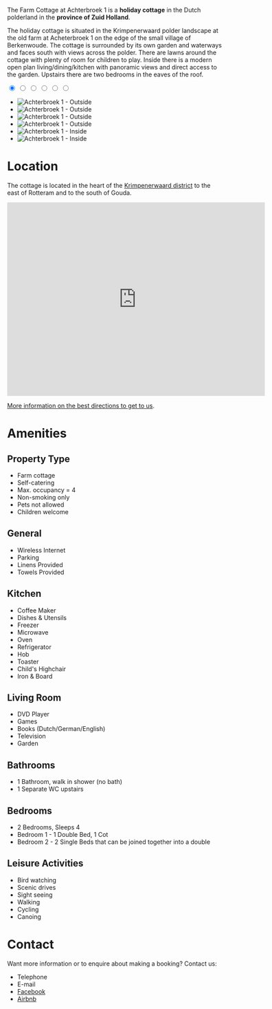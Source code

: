 The Farm Cottage at Achterbroek 1 is a **holiday cottage** in the Dutch polderland in the **province of Zuid Holland**.

The holiday cottage is situated in the Krimpenerwaard polder landscape at the old farm at Acheterbroek 1 on the edge of the small village of Berkenwoude. The cottage is surrounded by its own garden and waterways and faces south with views across the polder. There are lawns around the cottage with plenty of room for children to play. Inside there is a modern open plan living/dining/kitchen with panoramic views and direct access to the garden. Upstairs there are two bedrooms in the eaves of the roof.

<div class="gallery">
    <input checked="checked" id="ind-1" name="gallery" type="radio"><label for="ind-1"></label>
    <input id="ind-2" name="gallery" type="radio"><label for="ind-2"></label>
    <input id="ind-3" name="gallery" type="radio"><label for="ind-3"></label>
    <input id="ind-4" name="gallery" type="radio"><label for="ind-4"></label>
    <input id="ind-5" name="gallery" type="radio"><label for="ind-5"></label>
    <input id="ind-6" name="gallery" type="radio"><label for="ind-6"></label>
    <ul class="gallery-images">
        <li class="gallery-item">
            <label for="ind-1">
                <img src="assets/images/outside1.jpg" alt="Achterbroek 1 - Outside">
            </label>
        </li>
        <li class="gallery-item">
            <label for="ind-2">
                <img src="assets/images/outside2.jpg" alt="Achterbroek 1 - Outside">
            </label>
        </li>
        <li class="gallery-item">
            <label for="ind-3">
                <img src="assets/images/outside3.jpg" alt="Achterbroek 1 - Outside">
            </label>
        </li>
        <li class="gallery-item">
            <label for="ind-4">
                <img src="assets/images/outside4.jpg" alt="Achterbroek 1 - Outside">
            </label>
        </li>
        <li class="gallery-item">
            <label for="ind-5">
                <img src="assets/images/inside1.jpg" alt="Achterbroek 1 - Inside">
            </label>
        </li>
        <li class="gallery-item">
            <label for="ind-6">
                <img src="assets/images/inside2.jpg" alt="Achterbroek 1 - Inside">
            </label>
        </li>
    </ul>
</div>

# Location

The cottage is located in the heart of the [Krimpenerwaard district](https://en.wikipedia.org/wiki/Krimpenerwaard) to the east of Rotteram and to the south of Gouda.

<iframe src="https://www.google.com/maps/embed?pb=!1m14!1m8!1m3!1d177552.2162102959!2d4.70714601424541!3d51.957325725712614!3m2!1i1024!2i768!4f13.1!3m3!1m2!1s0x47c5d362faacac19%3A0xa503adc5388b634c!2sAchterbroek+1%2C+2825+NC+Berkenwoude%2C+Netherlands!5e0!3m2!1sen!2snl!4v1493452651216" width="600" height="450" frameborder="0" allowfullscreen></iframe>

[More information on the best directions to get to us](directions).

# Amenities

## Property Type

* Farm cottage
* Self-catering
* Max. occupancy = 4
* Non-smoking only
* Pets not allowed
* Children welcome

## General

* Wireless Internet
* Parking
* Linens Provided
* Towels Provided

## Kitchen

* Coffee Maker
* Dishes & Utensils
* Freezer
* Microwave
* Oven
* Refrigerator
* Hob
* Toaster
* Child's Highchair
* Iron & Board

## Living Room

* DVD Player
* Games
* Books (Dutch/German/English)
* Television
* Garden

## Bathrooms

* 1 Bathroom, walk in shower (no bath)
* 1 Separate WC upstairs

## Bedrooms

* 2 Bedrooms, Sleeps 4
* Bedroom 1 - 1 Double Bed, 1 Cot
* Bedroom 2 - 2 Single Beds that can be joined together into a double

## Leisure Activities

* Bird watching
* Scenic drives
* Sight seeing
* Walking
* Cycling
* Canoing

# Contact

Want more information or to enquire about making a booking? Contact us:

* Telephone
* E-mail
* [Facebook](https://www.facebook.com/achterbroek1/)
* [Airbnb](https://www.airbnb.com/rooms/17235951)
